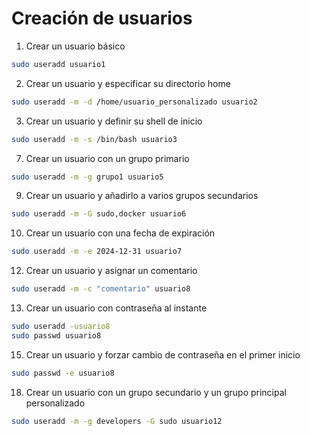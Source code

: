 # Creación de usuarios

1. Crear un usuario básico
``` bash
sudo useradd usuario1
```
2. Crear un usuario y especificar su directorio home
 ``` bash
sudo useradd -m -d /home/usuario_personalizado usuario2
```  
3. Crear un usuario y definir su shell de inicio
``` bash
sudo useradd -m -s /bin/bash usuario3
```
7. Crear un usuario con un grupo primario
``` bash
sudo useradd -m -g grupo1 usuario5
```
9. Crear un usuario y añadirlo a varios grupos secundarios
```bash
sudo useradd -m -G sudo,docker usuario6
```
10. Crear un usuario con una fecha de expiración
``` bash
sudo useradd -m -e 2024-12-31 usuario7
```
12. Crear un usuario y asignar un comentario
``` bash
sudo useradd -m -c "comentario" usuario8
```
13. Crear un usuario con contraseña al instante
``` bash
sudo useradd -usuario8
sudo passwd usuario8

```
15. Crear un usuario y forzar cambio de contraseña en el primer inicio
``` bash
sudo passwd -e usuario8
```

18. Crear un usuario con un grupo secundario y un grupo principal personalizado
``` bash
sudo useradd -m -g developers -G sudo usuario12
```
